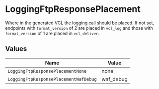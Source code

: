 # LoggingFtpResponsePlacement

Where in the generated VCL the logging call should be placed. If not set, endpoints with `format_version` of 2 are placed in `vcl_log` and those with `format_version` of 1 are placed in `vcl_deliver`.



## Values

| Name                                  | Value                                 |
| ------------------------------------- | ------------------------------------- |
| `LoggingFtpResponsePlacementNone`     | none                                  |
| `LoggingFtpResponsePlacementWafDebug` | waf_debug                             |